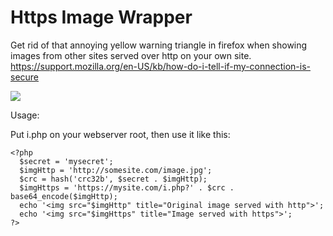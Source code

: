 # Https Image Wrapper

Get rid of that annoying yellow warning triangle in firefox when showing images from other sites served over http on your own site.
https://support.mozilla.org/en-US/kb/how-do-i-tell-if-my-connection-is-secure

![](https://support.cdn.mozilla.net/media/uploads/gallery/images/2015-10-21-19-03-53-88bff4.png)

Usage:

Put i.php on your webserver root, then use it like this:

````
<?php
  $secret = 'mysecret';
  $imgHttp = 'http://somesite.com/image.jpg';
  $crc = hash('crc32b', $secret . $imgHttp);
  $imgHttps = 'https://mysite.com/i.php?' . $crc . base64_encode($imgHttp);
  echo '<img src="$imgHttp" title="Original image served with http">';
  echo '<img src="$imgHttps" title="Image served with https">';
?>
````
